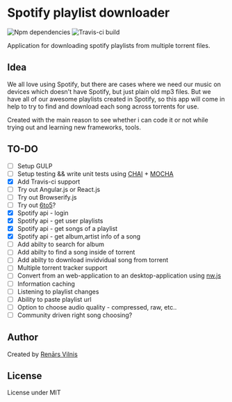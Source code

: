 # Spotify playlist downloader
![Npm dependencies](https://david-dm.org/renarsvilnis/spotify-playlist-download.svg)
![Travis-ci build](https://travis-ci.org/renarsvilnis/spotify-playlist-download.svg)


Application for downloading spotify playlists from multiple torrent files.

## Idea
We all love using Spotify, but there are cases where we need our music on devices which doesn't have Spotify, but just plain old mp3 files. But we have all of our awesome playlists created in Spotify, so this app will come in help to try to find and download each song across torrents for use.

Created with the main reason to see whether i can code it or not while trying out and learning new frameworks, tools.

## TO-DO
- [ ] Setup GULP
- [ ] Setup testing && write unit tests using [CHAI](https://github.com/chaijs/chai) + [MOCHA](https://github.com/mochajs/mocha)
- [x] Add Travis-ci support
- [ ] Try out Angular.js or React.js
- [ ] Try out Browserify.js
- [ ] Try out [6to5](https://github.com/6to5/6to5)?
- [x] Spotify api - login
- [x] Spotify api - get user playlists
- [x] Spotify api - get songs of a playlist
- [x] Spotify api - get album,artist info of a song
- [ ] Add abilty to search for album
- [ ] Add abilty to find a song inside of torrent
- [ ] Add abilty to download invidvidual song from torrent
- [ ] Multiple torrent tracker support
- [ ] Convert from an web-application to an desktop-application using [nw.js](https://github.com/nwjs/nw.js/)
- [ ] Information caching
- [ ] Listening to playlist changes
- [ ] Ability to paste playlist url
- [ ] Option to choose audio quality - compressed, raw, etc..
- [ ] Community driven right song choosing?

## Author
Created by [Renārs Vilnis](https://twitter.com/RenarsVilnis)

## License
License under MIT
